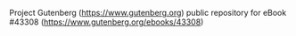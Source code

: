 Project Gutenberg (https://www.gutenberg.org) public repository for eBook #43308 (https://www.gutenberg.org/ebooks/43308)
